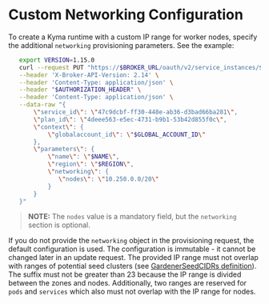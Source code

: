 # Custom Networking Configuration

To create a Kyma runtime with a custom IP range for worker nodes, specify the additional `networking` provisioning parameters. See the example:

```bash
   export VERSION=1.15.0
   curl --request PUT "https://$BROKER_URL/oauth/v2/service_instances/$INSTANCE_ID?accepts_incomplete=true" \
   --header 'X-Broker-API-Version: 2.14' \
   --header 'Content-Type: application/json' \
   --header "$AUTHORIZATION_HEADER" \
   --header 'Content-Type: application/json' \
   --data-raw "{
       \"service_id\": \"47c9dcbf-ff30-448e-ab36-d3bad66ba281\",
       \"plan_id\": \"4deee563-e5ec-4731-b9b1-53b42d855f0c\",
       \"context\": {
           \"globalaccount_id\": \"$GLOBAL_ACCOUNT_ID\"
       },
       \"parameters\": {
           \"name\": \"$NAME\",
           \"region\": \"$REGION\",
           \"networking\": {
              \"nodes\": \"10.250.0.0/20\"
           }
       }
   }"
```
> **NOTE:** The `nodes` value is a mandatory field, but the `networking` section is optional.

If you do not provide the `networking` object in the provisioning request, the default configuration is used.
The configuration is immutable - it cannot be changed later in an update request.
The provided IP range must not overlap with ranges of potential seed clusters (see [GardenerSeedCIDRs definition](https://github.com/kyma-project/kyma-environment-broker/blob/main/internal/networking/cidr.go)).
The suffix must not be greater than 23 because the IP range is divided between the zones and nodes. Additionally, two ranges are reserved for `pods` and `services` which also must not overlap with the IP range for nodes.

